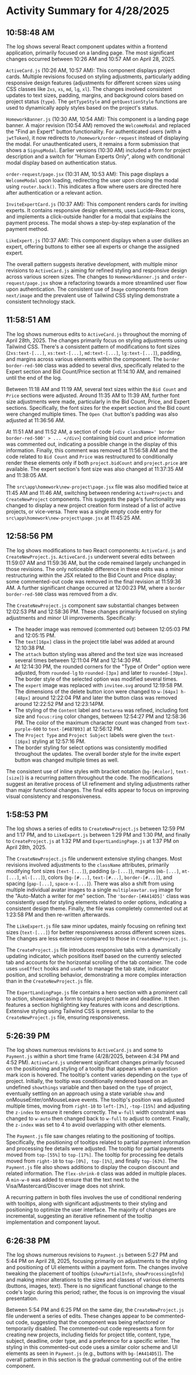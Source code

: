 # Activity Summary for 4/28/2025

## 10:58:48 AM
The log shows several React component updates within a frontend application, primarily focused on a landing page.  The most significant changes occurred between 10:26 AM and 10:57 AM on April 28, 2025.

`ActiveCard.js` (10:26 AM, 10:57 AM): This component displays project cards.  Multiple revisions focused on styling adjustments, particularly  adding responsive design features (adjustments for different screen sizes using CSS classes like `2xs`, `xs`, `md`, `lg`, `xl`).  The changes involved consistent updates to text sizes, padding, margins, and background colors based on project status (`type`).  The `getTypeStyle` and `getQuestionStyle` functions are used to dynamically apply styles based on the project's status.

`HomeworkBanner.js` (10:30 AM, 10:54 AM): This component is a landing page banner.  A major revision (10:54 AM) removed the `WelcomeModal` and replaced the "Find an Expert" button functionality.  For authenticated users (with a `jwtToken`), it now redirects to `/homework/order-request` instead of displaying the modal.  For unauthenticated users, it remains a form submission that shows a `SignupModal`.  Earlier versions (10:30 AM) included a form for project description and a switch for "Human Experts Only", along with conditional modal display based on authentication status.

`order-request/page.jsx` (10:31 AM, 10:53 AM): This page displays a `WelcomeModal` upon loading, redirecting the user upon closing the modal using `router.back()`.  This indicates a flow where users are directed here after authentication or a relevant action.

`InviteExpertCard.js` (10:37 AM): This component renders cards for inviting experts. It contains responsive design elements, uses Lucide-React icons, and implements a click-outside handler for a modal that explains the payment process.  The modal shows a step-by-step explanation of the payment method.

`LikeExpert.js` (10:37 AM): This component displays when a user dislikes an expert, offering buttons to either see all experts or change the assigned expert.

The overall pattern suggests iterative development, with multiple minor revisions to `ActiveCard.js` aiming for refined styling and responsive design across various screen sizes. The changes to `HomeworkBanner.js` and `order-request/page.jsx` show a refactoring towards a more streamlined user flow upon authentication.  The consistent use of `Image` components from `next/image` and the prevalent use of Tailwind CSS styling demonstrate a consistent technology stack.


## 11:58:51 AM
The log shows numerous edits to `ActiveCard.js` throughout the morning of April 28th, 2025.  The changes primarily focus on styling adjustments using Tailwind CSS.  There's a consistent pattern of modifications to font sizes (`2xs:text-[...]`, `xs:text-[...]`, `md:text-[...]`, `lg:text-[...]`),  padding, and margins across various elements within the component.  The `border border-red-500` class was added to several divs, specifically related to the Expert section and Bid Count/Price section at 11:14:10 AM, and remained until the end of the log.

Between 11:18 AM and 11:19 AM, several text sizes within the `Bid Count` and `Price` sections were adjusted.  Around 11:35 AM to 11:39 AM,  further font size adjustments were made, particularly in the Bid Count, Price, and Expert sections.  Specifically, the font sizes for the expert section and the Bid count were changed multiple times.  The `Open Chat` button's padding was also adjusted at 11:36:56 AM.

At 11:51 AM and 11:52 AM,  a section of code (`<div className=' border border-red-500' > ... </div>`) containing bid count and price information was commented out, indicating a possible change in the display of this information. Finally, this comment was removed at 11:56:58 AM and the code related to `Bid Count` and `Price` was restructured to conditionally render these elements only if both `project.bidCount` and `project.price` are available.  The expert section's font size was also changed at 11:37:35 AM and 11:38:05 AM.

The `src\app\homework\new-project\page.jsx` file was also modified twice at 11:45 AM and 11:46 AM,  switching between rendering `ActiveProjects` and `CreateNewProject` components. This suggests the page's functionality was changed to display a new project creation form instead of a list of active projects, or vice-versa.  There was a single empty code entry for `src\app\homework\new-project\page.jsx` at 11:45:25 AM.


## 12:58:56 PM
The log shows modifications to two React components: `ActiveCard.js` and `CreateNewProject.js`.  `ActiveCard.js` underwent several edits between 11:59:07 AM and 11:59:36 AM, but the code remained largely unchanged in those revisions. The only noticeable difference in these edits was a minor restructuring within the JSX related to the Bid Count and Price display; some commented-out code was removed in the final revision at 11:59:36 AM. A further significant change occurred at 12:00:23 PM, where a `border border-red-500` class was removed from a div.


The `CreateNewProject.js` component saw substantial changes between 12:02:53 PM and 12:58:36 PM. These changes primarily focused on styling adjustments and minor UI improvements.  Specifically:


*   The header image was removed (commented out) between 12:05:03 PM and 12:05:15 PM.
*   The `text[16px]` class in the project title label was added at around 12:10:38 PM.
*   The `attach` button styling was altered and the text size was increased several times between 12:11:04 PM and 12:14:30 PM.
*   At 12:14:30 PM, the rounded corners for the "Type of Order" option were adjusted, from `rounded-lg` to `rounded-[3px]` and later to `rounded-[30px]`. The border style of the selected option was modified several times.
*   The `expert` image was replaced with `invitee.svg` around 12:19:58 PM.  The dimensions of the delete button icon were changed to `w-[64px] h-[48px]`  around 12:22:04 PM and later the button class was removed around 12:22:52 PM and 12:23:14PM.
*   The styling of the `Content` label and `textarea` was refined, including font size and `focus:ring` color changes, between 12:54:27 PM and 12:58:36 PM. The color of the maximum character count was changed from `text-purple-600` to `text-[#6B7B93]` at 12:56:12 PM.
* The `Project Type` and `Project Subject` labels  were given the `text-[16px]` styling  at 12:57:16 PM.
*  The border styling for select options was consistently modified throughout the updates. The overall border style for the invite expert button was changed multiple times as well.


The consistent use of inline styles with bracket notation (`bg-[#color]`, `text-[size]`) is a recurring pattern throughout the code.  The modifications suggest an iterative process of UI refinement and styling adjustments rather than major functional changes.  The final edits appear to focus on improving visual consistency and responsiveness.


## 1:58:53 PM
The log shows a series of edits to `CreateNewProject.js` between 12:59 PM and 1:17 PM, and to `LikeExpert.js` between 1:29 PM and 1:30 PM, and finally to `CreateProject.js` at 1:32 PM and `ExpertLandingPage.js` at 1:37 PM on April 28th, 2025.

The `CreateNewProject.js` file underwent extensive styling changes.  Most revisions involved adjustments to the `className` attributes, primarily modifying font sizes (`text-[...]`), padding (`p-[...]`), margins (`mb-[...]`, `mt-[...]`, `ml-[...]`), colors (`bg-[#...]`, `text-[#...]`, `border-[#...]`), and spacing (`gap-[...]`, `space-x-[...]`). There was also a shift from using multiple individual avatar images to a single `multipleavtar.svg` image for the "Auto-Match a writer for me" section.  The `'border-[#A414D5]'` class was consistently used for styling elements related to order options, indicating a consistent design theme.  Finally, the file was completely commented out at 1:23:58 PM and then re-written afterwards.

The `LikeExpert.js` file saw minor updates, mainly focusing on refining text sizes (`text-[...]`) for better responsiveness across different screen sizes. The changes are less extensive compared to those in `CreateNewProject.js`.

The `CreateProject.js` file introduces responsive tabs with a dynamically updating indicator, which positions itself based on the currently selected tab and accounts for the horizontal scrolling of the tab container. The code uses `useEffect` hooks and `useRef` to manage the tab state, indicator position, and scrolling behavior, demonstrating a more complex interaction than in the `CreateNewProject.js` file.


The `ExpertLandingPage.js` file contains a hero section with a prominent call to action, showcasing a form to input project name and deadline.  It then features a section highlighting key features with icons and descriptions.  Extensive styling using Tailwind CSS is present, similar to the `CreateNewProject.js` file, ensuring responsiveness.


## 5:26:39 PM
The log shows numerous revisions to `ActiveCard.js` and some to `Payment.js` within a short time frame (4/28/2025, between 4:34 PM and 4:52 PM).  `ActiveCard.js` underwent significant changes primarily focused on the positioning and styling of a tooltip that appears when a question mark icon is hovered.  The tooltip's content varies depending on the `type` of project. Initially, the tooltip was conditionally rendered based on an undefined `showthings` variable and then based on the `type` of project, eventually settling on an approach using a state variable `show` and onMouseEnter/onMouseLeave events. The tooltip's position was adjusted multiple times, moving from `right-10` to `left-[3%]`, `-top-[15%]`  and adjusting the `z-index` to ensure it renders correctly. The `w-full` width constraint was changed to `w-auto` then changed back to `w-full` to adjust to content. Finally, the `z-index` was set to 4 to avoid overlapping with other elements.

The `Payment.js` file saw changes relating to the positioning of tooltips.  Specifically, the positioning of tooltips related to partial payment information and processing fee details were adjusted.  The tooltip for partial payments moved from `top-[55%]` to `top-[17%]`. The tooltip for processing fee details moved from `right-10` to `top-[0%], top-[1%]`, and finally `top-[63%]`.  The `Payment.js` file also shows additions to display the coupon discount and related information.  The  `flex-shrink-0` class was added in multiple places.  A `min-w-0` was added to ensure that the text next to the Visa/Mastercard/Discover image does not shrink.

A recurring pattern in both files involves the use of conditional rendering with tooltips, along with significant adjustments to their styling and positioning to optimize the user interface.  The majority of changes are incremental, suggesting an iterative refinement of the tooltip implementation and component layout.


## 6:26:38 PM
The log shows numerous revisions to `Payment.js` between 5:27 PM and 5:44 PM on April 28, 2025, focusing primarily on adjustments to the styling and positioning of UI elements within a payment form.  The changes involve tweaking the placement of tooltips (`showPartialInfo`, `showProcessingInfo`) and making minor alterations to the sizes and classes of various elements (buttons, images, text).  There is no significant functional change to the code's logic during this period; rather, the focus is on improving the visual presentation.


Between 5:54 PM and 6:25 PM on the same day, the `CreateNewProject.js` file underwent a series of edits. These changes appear to be commented-out code, suggesting that the component was being refactored or temporarily disabled. The commented-out code represents a form for creating new projects, including fields for project title, content, type, subject, deadline, order type, and a preference for a specific writer.  The styling in this commented-out code uses a similar color scheme and UI elements as seen in `Payment.js` (e.g., buttons with `bg-[#A414D5]`).  The overall pattern in this section is the gradual commenting out of the entire component.
